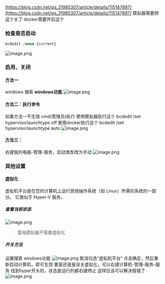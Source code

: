 [https://blog.csdn.net/qq_31985307/article/details/115147897](https://blog.csdn.net/qq_31985307/article/details/115147897)
模拟器需要把这个关了
docker需要开启这个
### 检查是否启动
```javascript
bcdedit /enum {current}
```
![image.png](https://raw.githubusercontent.com/xxxsjan/pic-bed/main/202307281357443.png)
### 启用、关闭

#### 方法一
windows 搜索 **windows功能**
![image.png](https://raw.githubusercontent.com/xxxsjan/pic-bed/main/202307281357791.png)
#### 方法二：执行命令
如果方法一不生效
cmd(管理员)执行
使用模拟器执行这个
bcdedit /set hypervisorlaunchtype off
使用docker执行这个
bcdedit /set hypervisorlaunchtype auto
![image.png](https://raw.githubusercontent.com/xxxsjan/pic-bed/main/202307281357748.png)

####  方法三：
右键我的电脑-管理-服务，启动类型改为手动
![image.png](https://raw.githubusercontent.com/xxxsjan/pic-bed/main/202307281357613.png)

### 其他设置
#### 虚拟化
虚拟机平台是在您的计算机上运行其他操作系统（如 Linux）所需的系统的一部分。 
它类似于 Hyper-V 服务。
##### 查看当前状态 
![image.png](https://raw.githubusercontent.com/xxxsjan/pic-bed/main/202307281357417.png)

> 雷电模拟器不需要虚拟化

##### 开关方法
设置搜索 windows功能
![image.png](https://raw.githubusercontent.com/xxxsjan/pic-bed/main/202307281357620.png)
取消勾选“虚拟机平台” 
点击确定，然后重新启动计算机，即可生效
要是还是报没关虚拟化，可以右键计算机-管理-服务-服务
找到hyper开头的，状态是运行的都右键停止
这样应该可以解决报错了
![image.png](https://raw.githubusercontent.com/xxxsjan/pic-bed/main/202307281358490.png)

